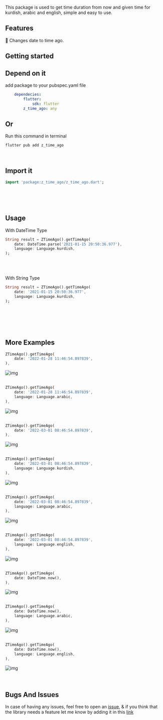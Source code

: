 This package is used to get time duration from now and given time for kurdish, arabic and english, simple and easy to use.

## Features

🌟 Changes date to time ago.

## Getting started

## Depend on it

add package to your pubspec.yaml file
```yaml
    dependecies:
        flutter:
            sdk: flutter
        z_time_ago: any
```

## Or

Run this command in terminal
```dart
flutter pub add z_time_ago
```
<br>

## Import it

```dart
import 'package:z_time_ago/z_time_ago.dart';
```
<br><br><br>

## Usage

With DateTime Type

```dart
String result = ZTimeAgo().getTimeAgo(
    date: DateTime.parse('2021-01-15 20:50:36.977'),
    language: Language.kurdish,
);
```
<br><br>

With String Type

```dart
String result = ZTimeAgo().getTimeAgo(
    date: '2021-01-15 20:50:36.977',
    language: Language.kurdish,
);
```
<br><br><br><br>

## More Examples
```dart
ZTimeAgo().getTimeAgo(
    date: '2022-01-28 11:46:54.897839',
),
```
![img](assets/img/kurdishMonthAgo.png)<br><br>

```dart
ZTimeAgo().getTimeAgo(
    date: '2022-01-28 11:46:54.897839',
    language: Language.arabic,
),
```
![img](assets/img/arabicMonthAgo.png)<br><br>

```dart
ZTimeAgo().getTimeAgo(
    date: '2022-03-01 08:46:54.897839',
),
```
![img](assets/img/englishMonthAgo.png)<br><br>

```dart
ZTimeAgo().getTimeAgo(
    date: '2022-03-01 08:46:54.897839',
    language: Language.kurdish,
),
```
![img](assets/img/kurdishHoursAgo.png)<br><br>

```dart
ZTimeAgo().getTimeAgo(
    date: '2022-03-01 08:46:54.897839',
    language: Language.arabic,
),
```
![img](assets/img/arabicHoursAgo.png)<br><br>

```dart
ZTimeAgo().getTimeAgo(
    date: '2022-03-01 08:46:54.897839',
    language: Language.english,
),
```
![img](assets/img/englishHoursAgo.png)<br><br>

```dart
ZTimeAgo().getTimeAgo(
    date: DateTime.now(),
),
```
![img](assets/img/kurdishNow.png)<br><br>

```dart
ZTimeAgo().getTimeAgo(
    date: DateTime.now(),
    language: Language.arabic,
),
```
![img](assets/img/arabicNow.png)<br><br>

```dart
ZTimeAgo().getTimeAgo(
    date: DateTime.now(),
    language: Language.english,
),
```
![img](assets/img/englishNow.png)<br><br><br>

## Bugs And Issues

In case of having any issues, feel free to open an <a href="https://github.com/zakarya0/z_time_ago/issues/new">issue</a>, & if you think that the library needs a feature let me know by adding it in this <a href="https://github.com/zakarya0/z_time_ago/issues/new?template=feature.md">link</a>